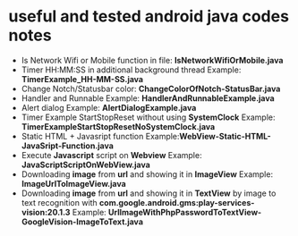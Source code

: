 # useful and tested android java codes notes
- Is Network Wifi or Mobile function in file: **IsNetworkWifiOrMobile.java**
- Timer HH:MM:SS in additional background thread Example: **TimerExample_HH-MM-SS.java**
- Change Notch/Statusbar color: **ChangeColorOfNotch-StatusBar.java**
- Handler and Runnable Example: **HandlerAndRunnableExample.java**
- Alert dialog Example: **AlertDialogExample.java**
- Timer Example StartStopReset without using **SystemClock** Example: **TimerExampleStartStopResetNoSystemClock.java**
- Static HTML + Javasript function Example:**WebView-Static-HTML-JavaSript-Function.java**
- Execute **Javascript** script on **Webview** Example: **JavaScriptScriptOnWebView.java**
- Downloading **image** from **url** and showing it in **ImageView** Example: **ImageUrlToImageView.java**
- Downloading **image** from **url** and showing it in **TextView** by image to text recognition with **com.google.android.gms:play-services-vision:20.1.3** Example: **UrlImageWithPhpPasswordToTextView-GoogleVision-ImageToText.java**
